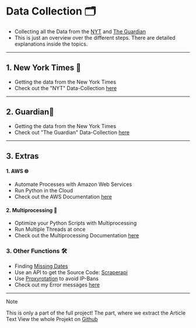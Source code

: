 # Data Collection 🗂️

- Collecting all the Data from the [NYT](./NYT/) and [The Guardian](./Guardian/)
- This is just an overview over the different steps. There are detailed explanations inside the topics.

---

## 1. New York Times 🏢

- Getting the data from the New York Times
- Check out the "NYT" Data-Collection [here](./NYT/)

---

## 2. Guardian💂

- Getting the data from the New York Times
- Check out "The Guardian" Data-Collection [here](./Guardian/)

---

## 3. Extras

#### 1. AWS 🌐

- Automate Processes with Amazon Web Services
- Run Python in the Cloud
- Check out the AWS Documentation [here](./AWS/)

#### 2. Multiprocessing 🔄

- Optimize your Python Scripts with Multiprocessing
- Run Multiple Threads at once
- Check out the Multiprocessing Documentation [here](./Multiprocessing/)

### 3. Other Functions 🛠️

- Finding [Missing Dates](./Missing-Files/)
- Use an API to get the Source Code: [Scraperapi](./Scraperapi/)
- Use [Proxyrotation](./Proxyrotation/) to avoid IP-Bans
- Check out my Error messages [here](./Errors/)

---

> [!NOTE]
> This is only a part of the full project!
> The part, where we extract the Article Text
> View the whole Projekt on [Github](https://github.com/AdminL3/Jugend-Forscht/)
